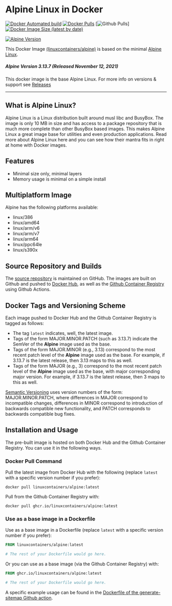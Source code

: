 # Alpine Linux in Docker

[![Docker Automated build](https://img.shields.io/docker/automated/linuxcontainers/alpine.svg?style=for-the-badge&logo=docker)](https://hub.docker.com/r/linuxcontainers/alpine/)
[![Docker Pulls](https://img.shields.io/docker/pulls/linuxcontainers/alpine.svg?style=for-the-badge&logo=docker)](https://hub.docker.com/r/linuxcontainers/alpine/)
[![Github Pulls](https://img.shields.io/github/issues-pr/linuxcontainers/alpine?style=for-the-badge&logo=github)]
[![Docker Image Size (latest by date)](https://img.shields.io/docker/image-size/linuxcontainers/alpine?logo=docker&style=for-the-badge)](https://hub.docker.com/r/linuxcontainers/alpine)


[![Alpine Version](https://img.shields.io/badge/Alpine%20version-v3.13.7-green.svg?style=for-the-badge)](https://alpinelinux.org/)

This Docker Image [(linuxcontainers/alpine)](https://hub.docker.com/r/linuxcontainers/alpine/) is based on the minimal [Alpine Linux](https://alpinelinux.org/).

##### Alpine Version 3.13.7 (Released November 12, 2021)

This docker image is the base Alpine Linux. For more info on versions & support see [Releases](https://alpinelinux.org/releases/)

----

## What is Alpine Linux?
Alpine Linux is a Linux distribution built around musl libc and BusyBox. The image is only 10 MB in size and has access to a package repository that is much more complete than other BusyBox based images. This makes Alpine Linux a great image base for utilities and even production applications. Read more about Alpine Linux here and you can see how their mantra fits in right at home with Docker images.

## Features

* Minimal size only, minimal layers
* Memory usage is minimal on a simple install

## Multiplatform Image

Alpine has the following platforms available:
* linux/386
* linux/amd64
* linux/arm/v6
* linux/arm/v7
* linux/arm64
* linux/ppc64le
* linux/s390x

## Source Repository and Builds

The [source repository](https://github.com/linuxcontainers/alpine) is maintained on GitHub.  The images are built on Github and pushed to [Docker Hub](https://hub.docker.com/r/linuxcontainers/alpine), as well as the [Github Container Registry](https://github.com/orgs/linuxcontainers/packages/container/package/alpine) using Github Actions.


## Docker Tags and Versioning Scheme

Each image pushed to Docker Hub and the Github Container Registry is tagged as follows:
* The tag `latest` indicates, well, the latest image.
* Tags of the form MAJOR.MINOR.PATCH (such as 3.13.7) indicate the SemVer of 
  the __Alpine__ image used as the base.
* Tags of the form MAJOR.MINOR (e.g., 3.13) correspond to the most recent patch level of
  the __Alpine__ image used as the base. For example, if 3.13.7 is the latest
  release, then 3.13 maps to this as well.
* Tags of the form MAJOR (e.g., 3) correspond to the most recent patch level of
  the __Alpine__ image used as the base, with major corresponding major version. 
  For example, if 3.13.7 is the latest release, then 3 maps to this as well.

[Semantic Versioning](https://semver.org/) uses version numbers of the form: MAJOR.MINOR.PATCH, where differences in MAJOR correspond to incompatible changes, differences in MINOR correspond to introduction of backwards compatible new functionality, and PATCH corresponds to backwards compatible bug fixes.


## Installation and Usage

The pre-built image is hosted on both Docker Hub and the Github Container Registry. You can use it in the following ways.

### Docker Pull Command

Pull the latest image from Docker Hub with the following (replace `latest` with 
a specific version number if you prefer):

```
docker pull linuxcontainers/alpine:latest
```

Pull from the Github Container Registry with:

```
docker pull ghcr.io/linuxcontainers/alpine:latest
```


### Use as a base image in a Dockerfile

Use as a base image in a Dockerfile (replace `latest` with 
a specific version number if you prefer):

```Dockerfile
FROM linuxcontainers/alpine:latest

# The rest of your Dockerfile would go here.
```

Or you can use as a base image (via the Github Container Registry) with:

```Dockerfile
FROM ghcr.io/linuxcontainers/alpine:latest

# The rest of your Dockerfile would go here.
```

A specific example usage can be found in the [Dockerfile of the generate-sitemap Github action](https://github.com/marketplace/actions/generate-sitemap).

